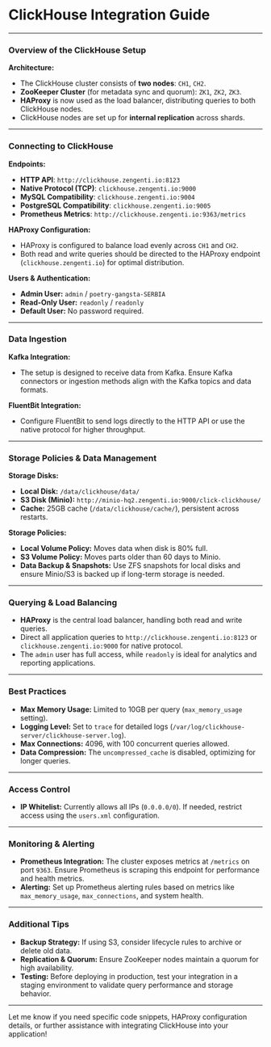 # ClickHouse Integration Guide

---

### **Overview of the ClickHouse Setup**

**Architecture:**
- The ClickHouse cluster consists of **two nodes**: `CH1`, `CH2`.
- **ZooKeeper Cluster** (for metadata sync and quorum): `ZK1`, `ZK2`, `ZK3`.
- **HAProxy** is now used as the load balancer, distributing queries to both ClickHouse nodes.
- ClickHouse nodes are set up for **internal replication** across shards.

---

### **Connecting to ClickHouse**

**Endpoints:**
- **HTTP API**: `http://clickhouse.zengenti.io:8123`
- **Native Protocol (TCP)**: `clickhouse.zengenti.io:9000`
- **MySQL Compatibility**: `clickhouse.zengenti.io:9004`
- **PostgreSQL Compatibility**: `clickhouse.zengenti.io:9005`
- **Prometheus Metrics**: `http://clickhouse.zengenti.io:9363/metrics`

**HAProxy Configuration:**
- HAProxy is configured to balance load evenly across `CH1` and `CH2`.
- Both read and write queries should be directed to the HAProxy endpoint (`clickhouse.zengenti.io`) for optimal distribution.

**Users & Authentication:**
- **Admin User:** `admin` / `poetry-gangsta-SERBIA`
- **Read-Only User:** `readonly` / `readonly`
- **Default User:** No password required.

---

### **Data Ingestion**

**Kafka Integration:**
- The setup is designed to receive data from Kafka. Ensure Kafka connectors or ingestion methods align with the Kafka topics and data formats.

**FluentBit Integration:**
- Configure FluentBit to send logs directly to the HTTP API or use the native protocol for higher throughput.

---

### **Storage Policies & Data Management**

**Storage Disks:**
- **Local Disk:** `/data/clickhouse/data/`
- **S3 Disk (Minio):** `http://minio-hq2.zengenti.io:9000/click-clickhouse/`
- **Cache:** 25GB cache (`/data/clickhouse/cache/`), persistent across restarts.

**Storage Policies:**
- **Local Volume Policy:** Moves data when disk is 80% full.
- **S3 Volume Policy:** Moves parts older than 60 days to Minio.
- **Data Backup & Snapshots:** Use ZFS snapshots for local disks and ensure Minio/S3 is backed up if long-term storage is needed.

---

### **Querying & Load Balancing**

- **HAProxy** is the central load balancer, handling both read and write queries.
- Direct all application queries to `http://clickhouse.zengenti.io:8123` or `clickhouse.zengenti.io:9000` for native protocol.
- The `admin` user has full access, while `readonly` is ideal for analytics and reporting applications.

---

### **Best Practices**

- **Max Memory Usage:** Limited to 10GB per query (`max_memory_usage` setting).
- **Logging Level:** Set to `trace` for detailed logs (`/var/log/clickhouse-server/clickhouse-server.log`).
- **Max Connections:** 4096, with 100 concurrent queries allowed.
- **Data Compression:** The `uncompressed_cache` is disabled, optimizing for longer queries.

---

### **Access Control**

- **IP Whitelist:** Currently allows all IPs (`0.0.0.0/0`). If needed, restrict access using the `users.xml` configuration.

---

### **Monitoring & Alerting**

- **Prometheus Integration:** The cluster exposes metrics at `/metrics` on port `9363`. Ensure Prometheus is scraping this endpoint for performance and health metrics.
- **Alerting:** Set up Prometheus alerting rules based on metrics like `max_memory_usage`, `max_connections`, and system health.

---

### **Additional Tips**

- **Backup Strategy:** If using S3, consider lifecycle rules to archive or delete old data.
- **Replication & Quorum:** Ensure ZooKeeper nodes maintain a quorum for high availability.
- **Testing:** Before deploying in production, test your integration in a staging environment to validate query performance and storage behavior.

---

Let me know if you need specific code snippets, HAProxy configuration details, or further assistance with integrating ClickHouse into your application!

